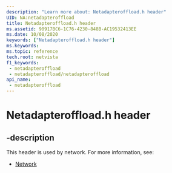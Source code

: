 ```yaml
---
description: "Learn more about: Netadapteroffload.h header"
UID: NA:netadapteroffload
title: Netadapteroffload.h header
ms.assetid: 90917BC6-1C76-4230-848B-AC19532413EE
ms.date: 10/08/2020
keywords: ["Netadapteroffload.h header"]
ms.keywords: 
ms.topic: reference
tech.root: netvista
f1_keywords:
 - netadapteroffload
 - netadapteroffload/netadapteroffload
api_name:
 - netadapteroffload
---
```


# Netadapteroffload.h header


## -description

This header is used by network. For more information, see:

- [Network](../_netvista/index.md)

